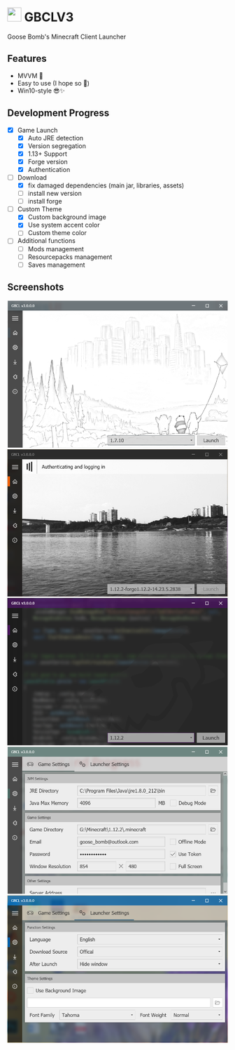 # <img src="./GBCLV3/enderman.ico" width="32" height="32"/> GBCLV3
Goose Bomb's Minecraft Client Launcher<br>

## Features
* MVVM 🧶
* Easy to use (I hope so 🤣)
* Win10-style 😎✨

## Development Progress
- [x] Game Launch
  - [x] Auto JRE detection
  - [x] Version segregation
  - [x] 1.13+ Support
  - [x] Forge version
  - [x] Authentication

- [ ] Download
  - [x] fix damaged dependencies (main jar, libraries, assets)
  - [ ] install new version
  - [ ] install forge

- [ ] Custom Theme
  - [x] Custom background image
  - [x] Use system accent color
  - [ ] Custom theme color

- [ ] Additional functions
  - [ ] Mods management
  - [ ] Resourcepacks management
  - [ ] Saves management

## Screenshots

![](./Screenshots/cover_0.png)<br>
![](./Screenshots/launching_0.png)<br>
![](./Screenshots/literally_code_behind.png)<br>
![](./Screenshots/settings_0.png)<br>
![](./Screenshots/settings_1.png)<br>

